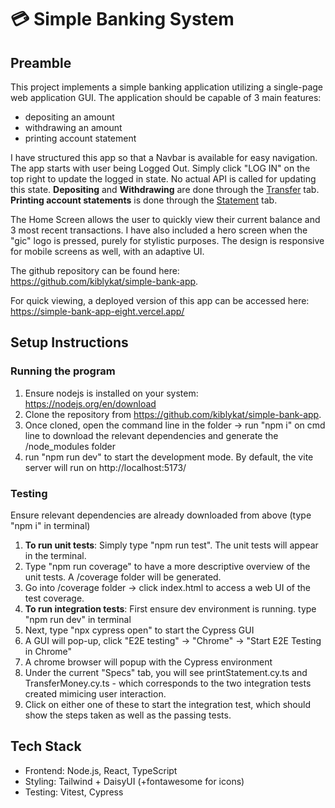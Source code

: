 # 💳 Simple Banking System

## Preamble

This project implements a simple banking application utilizing a single-page web application GUI. The application should be capable of 3 main features:

- depositing an amount
- withdrawing an amount
- printing account statement

I have structured this app so that a Navbar is available for easy navigation. The app starts with user being Logged Out. Simply click "LOG IN" on the top right to update the logged in state. No actual API is called for updating this state. <b>Depositing</b> and <b>Withdrawing</b> are done through the <u>Transfer</u> tab. <b>Printing account statements</b> is done through the <u>Statement</u> tab.

The Home Screen allows the user to quickly view their current balance and 3 most recent transactions. I have also included a hero screen when the "gic" logo is pressed, purely for stylistic purposes. The design is responsive for mobile screens as well, with an adaptive UI.

The github repository can be found here: https://github.com/kiblykat/simple-bank-app.

For quick viewing, a deployed version of this app can be accessed here:
https://simple-bank-app-eight.vercel.app/

## Setup Instructions

### Running the program

1. Ensure nodejs is installed on your system: https://nodejs.org/en/download
2. Clone the repository from https://github.com/kiblykat/simple-bank-app.
3. Once cloned, open the command line in the folder -> run "npm i" on cmd line to download the relevant dependencies and generate the /node_modules folder
4. run "npm run dev" to start the development mode. By default, the vite server will run on http://localhost:5173/

### Testing

Ensure relevant dependencies are already downloaded from above (type "npm i" in terminal)

1. <b>To run unit tests</b>: Simply type "npm run test". The unit tests will appear in the terminal.
2. Type "npm run coverage" to have a more descriptive overview of the unit tests. A /coverage folder will be generated.
3. Go into /coverage folder -> click index.html to access a web UI of the test coverage.
4. <b>To run integration tests</b>: First ensure dev environment is running. type "npm run dev" in terminal
5. Next, type "npx cypress open" to start the Cypress GUI
6. A GUI will pop-up, click "E2E testing" -> "Chrome" -> "Start E2E Testing in Chrome"
7. A chrome browser will popup with the Cypress environment
8. Under the current "Specs" tab, you will see printStatement.cy.ts and TransferMoney.cy.ts - which corresponds to the two integration tests created mimicing user interaction.
9. Click on either one of these to start the integration test, which should show the steps taken as well as the passing tests.

## Tech Stack

- Frontend: Node.js, React, TypeScript
- Styling: Tailwind + DaisyUI (+fontawesome for icons)
- Testing: Vitest, Cypress
